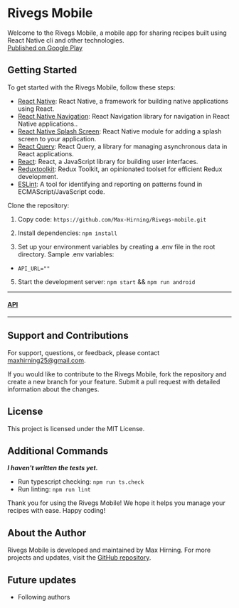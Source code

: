 ﻿# Rivegs Mobile
Welcome to the Rivegs Mobile, a mobile app for sharing recipes built using React Native cli and other technologies. <br/>
[Published on Google Play](https://play.google.com/store/apps/details?id=com.rivegs)

## Getting Started
To get started with the Rivegs Mobile, follow these steps:

- [React Native](https://reactnative.dev/): React Native, a framework for building native applications using React.
- [React Native Navigation](https://reactnavigation.org/):  React Navigation library for navigation in React Native applications..
- [React Native Splash Screen](https://github.com/crazycodeboy/react-native-splash-screen#readme): React Native module for adding a splash screen to your application.
- [React Query](https://tanstack.com/query/latest): React Query, a library for managing asynchronous data in React applications.
- [React](https://react.dev/): React, a JavaScript library for building user interfaces.
- [Reduxtoolkit](https://redux-toolkit.js.org/): Redux Toolkit, an opinionated toolset for efficient Redux development.
- [ESLint](https://eslint.org/): A tool for identifying and reporting on patterns found in ECMAScript/JavaScript code.

Clone the repository:

1. Copy code:
`https://github.com/Max-Hirning/Rivegs-mobile.git`

2. Install dependencies:
`npm install`

3. Set up your environment variables by creating a .env file in the root directory. Sample .env variables:
* `API_URL=""`

5. Start the development server:
`npm start` && `npm run android`

---
#### **[API](https://github.com/Max-Hirning/Rivegs-api)**
---

## Support and Contributions
For support, questions, or feedback, please contact maxhirning25@gmail.com.

If you would like to contribute to the Rivegs Mobile, fork the repository and create a new branch for your feature. Submit a pull request with detailed information about the changes.

## License
This project is licensed under the MIT License.


## Additional Commands
***I haven't written the tests yet.***
* Run typescript checking:
`npm run ts.check`
* Run linting:
`npm run lint`

Thank you for using the Rivegs Mobile! We hope it helps you manage your recipes with ease. Happy coding!



## About the Author
Rivegs Mobile is developed and maintained by Max Hirning. For more projects and updates, visit the [GitHub repository](https://github.com/Max-Hirning).


## Future updates
* Following authors
